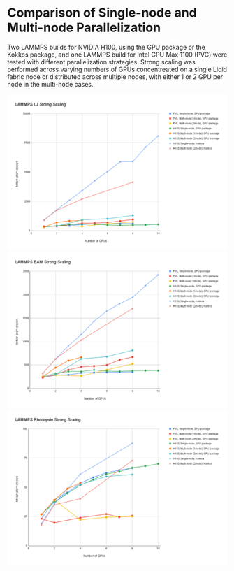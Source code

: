 # Comparison of Single-node and Multi-node Parallelization

Two LAMMPS builds for NVIDIA H100, using the GPU package or the Kokkos package, and one LAMMPS build for Intel GPU Max 1100 (PVC) were tested with different parallelization strategies. Strong scaling was performed across varying numbers of GPUs concentreated on a single Liqid fabric node or distributed across multiple nodes, with either 1 or 2 GPU per node in the multi-node cases.   

![Performance and scaling of GPU-accelerated LAMMPS with multiple parallelization strategies, for the LJ test case](<LAMMPS LJ Strong Scaling.png>)
![Performance and scaling of GPU-accelerated LAMMPS with multiple parallelization strategies, for the EAM test case](<LAMMPS EAM Strong Scaling.png>)
![Performance and scaling of GPU-accelerated LAMMPS with multiple parallelization strategies, for the Rhodopsin test case](<LAMMPS Rhodopsin Strong Scaling.png>)
